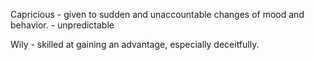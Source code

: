 Capricious - given to sudden and unaccountable changes of mood and behavior.
           - unpredictable

Wily - skilled at gaining an advantage, especially deceitfully.
